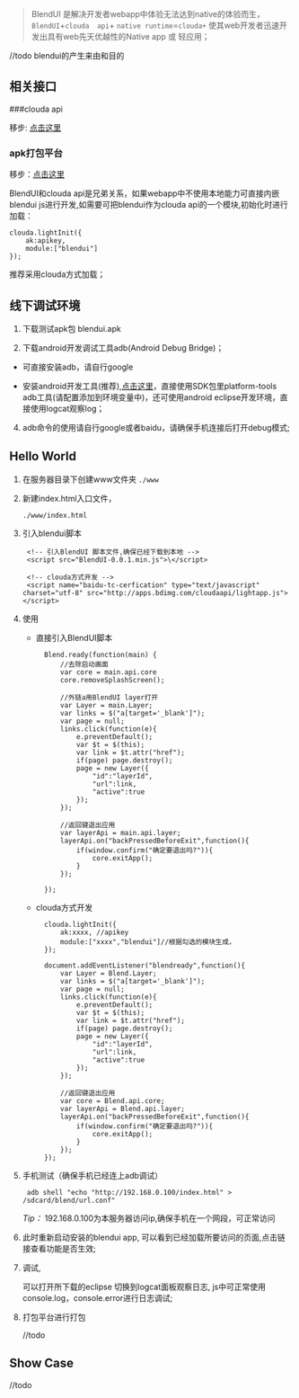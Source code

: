 > BlendUI 是解决开发者webapp中体验无法达到native的体验而生，`BlendUI`+`clouda  api`+ `native runtime`=`clouda+` 使其web开发者迅速开发出具有web先天优越性的Native app 或 轻应用；

//todo blendui的产生来由和目的

## 相关接口

###clouda api

移步: [点击这里](http://cloudajs.org/lightapp/docs/api) 


### apk打包平台

移步：[点击这里](http://10.42.82.59/wenku/injekt.php) 

BlendUI和clouda api是兄弟关系，如果webapp中不使用本地能力可直接内嵌blendui js进行开发,如需要可把blendui作为clouda api的一个模块,初始化时进行加载：

    clouda.lightInit({
    	ak:apikey,
    	module:["blendui"]
    });

推荐采用clouda方式加载；

## 线下调试环境
1. 下载测试apk包 blendui.apk

2. 下载android开发调试工具adb(Android Debug Bridge)；
 - 可直接安装adb，请自行google 

 - 安装android开发工具(推荐),[点击这里](http://developer.android.com/sdk/index.html)，直接使用SDK包里platform-tools adb工具(请配置添加到环境变量中)，还可使用android eclipse开发环境，直接使用logcat观察log；  

4. adb命令的使用请自行google或者baidu，请确保手机连接后打开debug模式;


## Hello World

1. 在服务器目录下创建www文件夹
	`./www`


2. 新建index.html入口文件，

	`./www/index.html`


3. 引入blendui脚本


        <!-- 引入BlendUI 脚本文件,确保已经下载到本地 -->
    	<script src="BlendUI-0.0.1.min.js">\</script>
    
    	<!-- clouda方式开发 -->
    	<script name="baidu-tc-cerfication" type="text/javascript" charset="utf-8" src="http://apps.bdimg.com/cloudaapi/lightapp.js"></script>



4. 使用

	- 直接引入BlendUI脚本
	
			Blend.ready(function(main) {
				//去除启动画面
				var core = main.api.core
				core.removeSplashScreen();
				
			    //外链a用BlendUI layer打开
				var Layer = main.Layer;
			    var links = $("a[target='_blank']");
			    var page = null;
			    links.click(function(e){
			        e.preventDefault();
			        var $t = $(this);
			        var link = $t.attr("href");
			        if(page) page.destroy();
			        page = new Layer({
			            "id":"layerId",
			            "url":link,
			            "active":true
			        });
			    });
			
			    //返回键退出应用
				var layerApi = main.api.layer;
			    layerApi.on("backPressedBeforeExit",function(){
			        if(window.confirm("确定要退出吗?")){
			            core.exitApp();
			        }
			    });
			
			}); 

	
	- clouda方式开发
	

		    clouda.lightInit({
		    	ak:xxxx, //apikey
		    	module:["xxxx","blendui"]//根据勾选的模块生成，
		    });
			
			document.addEventListener("blendready",function(){
				var Layer = Blend.Layer;
		        var links = $("a[target='_blank']");
		        var page = null;
		        links.click(function(e){
		            e.preventDefault();
		            var $t = $(this);
		            var link = $t.attr("href");
		            if(page) page.destroy();
		            page = new Layer({
		                "id":"layerId",
		                "url":link,
		                "active":true
		            });
		        });
		
		        //返回键退出应用
		        var core = Blend.api.core;
		        var layerApi = Blend.api.layer;
		        layerApi.on("backPressedBeforeExit",function(){
		            if(window.confirm("确定要退出吗?")){
		                core.exitApp();
		            }
		        });
			});


5. 手机测试（确保手机已经连上adb调试）

		adb shell "echo "http://192.168.0.100/index.html" > /sdcard/blend/url.conf"

	*Tip：* 192.168.0.100为本服务器访问ip,确保手机在一个网段，可正常访问

6. 此时重新启动安装的blendui app, 可以看到已经加载所要访问的页面,点击链接查看功能是否生效;


7. 调试, 
	
	可以打开所下载的eclipse 切换到logcat面板观察日志, js中可正常使用console.log，console.error进行日志调试;

8. 打包平台进行打包

	//todo
	

## Show Case

//todo